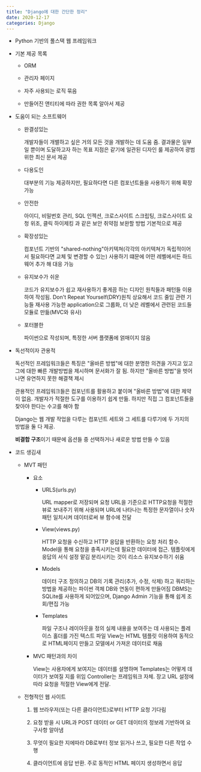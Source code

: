 ```yaml
---
title: "Django에 대한 간단한 정리"
date: 2020-12-17
categories: Django
---
```


- Python 기반의 풀스택 웹 프레임워크

- 기본 제공 목록

  - ORM

  - 관리자 페이지

  - 자주 사용되는 로직 묶음

  - 만들어진 앤티티에 따라 권한 목록 알아서 제공

- 도움이 되는 소프트웨어

  - 완결성있는

    개발자들이 개밸하고 싶은 거의 모든 것을 개발하는 데 도움 줌. 결과물은 일부일 뿐이며 도달하고자 하는 목표 지점은 같기에 일관된 디자인 룰 제공하여 광범위한 최신 문서 제공

  - 다용도인

    대부분의 기능 제공하지만, 필요하다면 다른 컴포넌트들을 사용하기 위해 확장 가능

  - 안전한

    아이디, 비밀번호 관리, SQL 인젝션, 크로스사이트 스크립팅, 크로스사이트 요청 위조, 클릭 하이제킹 과 같은 보안 취약점 보완할 방법 기본적으로 제공

  - 확장성있는

    컴포넌트 기반의 "shared-nothing"아키텍쳐(각각의 아키텍쳐가 독립적이어서 필요하다면 교체 및 변경할 수 있는) 사용하기 떄문에 어떤 레벨에서든 하드웨어 추가 해 대응 가능

  - 유지보수가 쉬운

    코드가 유지보수가 쉽고 재사용하기 좋게끔 하는 디자인 원칙들과 패턴들 이용하여 작성됨.
    Don't Repeat Yourself(DRY)원칙 상요해서 코드 줄임
    관련 기능들 재사용 가능한 application으로 그룹화, 더 낮은 레벨에서 관련된 코드들 모듈로 만듦(MVC와 유사)

  - 포터블한

    파이썬으로 작성되며, 특정한 서버 플랫폼에 얽매이지 않음

- 독선적이자 관용적

  독선적인 프레임워크들은 특징은 "올바른 방법"에 대한 분명한 의견을 가지고 있고 그에 대한 빠른 개발방법을 제시하며 문서화가 잘 됨. 하지만 "올바른 방법"을 벗어나면 유연하지 못한 해결책 제시

  관용적인 프레임워크들은 컴포넌트를 활용하고 붙이며 "올바른 방법"에 대한 제약이 없음. 개발자가 적절한 도구를 이용하기 쉽게 만듦. 하지만 직접 그 컴포넌트들을 찾아야 한다는 수고를 해야 함

  Django는 웹 개발 작업을 다루는 컴포넌트 세트와 그 세트를 다루기에 두 가지의 방법을 둘 다 제공.

  **비결합 구조**이기 때문에 옵션들 중 선택하거나 새로운 방법 만들 수 있음

- 코드 생김새

  - MVT 패턴

    - 요소

      - URLS(urls.py)

        URL mapper로 저장되며 요청 URL을 기준으로 HTTP요청을 적절한 뷰로 보내주기 위해 사용되며 URL에 나타나는 특정한 문자열이나 숫자 패턴 일치시켜 데이터로써 뷰 함수에 전달

      - View(views.py)

        HTTP 요청을 수신하고 HTTP 응답을 반환하는 요청 처리 함수.
        Model을 통해 요청을 충족시키는데 필요한 데이터에 접근.
        템플릿에게 응답의 서식 설정 맡김
        분리시키는 것이 리소스 유지보수하기 쉬움

      - Models

        데이터 구조 정의하고 DB의 기록 관리(추가, 수정, 삭제) 하고 쿼리하는 방법을 제공하는 파이썬 객체
        DB와 연동이 편하게 만들어짐
        DBMS는 SQLite를 사용하게 되어있으며, Django Admin 기능을 통해 쉽게 조회/편집 가능

      - Templates

        파일 구조나 레이아웃을 정의
        실제 내용을 보여주는 데 사용되는 플레이스 홀더를 가진 텍스트 파일
        View는 HTML 템플릿 이용하여 동적으로 HTML페이지 만들고 모델에서 가져온 데이터로 채움

    - MVC 패턴과의 차이

      View는 사용자에게 보여지는 데이터를 설명하며
      Templates는 어떻게 데이터가 보여질 지를 위임
      Controller는 프레임워크 자체. 장고 URL 설정에 따라 요청을 적절한 View에게 전달.

  - 전형적인 웹 사이트

    1. 웹 브라우저(또는 다른 클라이언트)로부터 HTTP 요청 기다림

    2. 요청 받을 시 URL과 POST 데이터 or GET 데이터의 정보레 기반하여 요구사항 알아냄

    3. 무엇이 필요한 지에따라 DB로부터 정보 읽거나 쓰고, 필요한 다른 작업 수행

    4. 클라이언트에 응답 반환. 주로 동적인 HTML 페이지 생성하면서 응답
